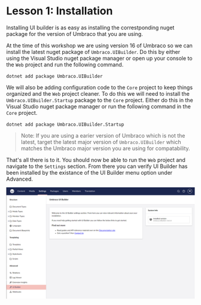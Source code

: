 # Lesson 1: Installation

Installing UI builder is as easy as installing the correstponding nuget package for the version of Umbraco that you are using. 

At the time of this workshop we are using version 16 of Umbraco so we can install the latest nuget package of `Umbraco.UIBuilder`. Do this by either using the Visual Studio nuget package manager or open up your console to the `Web` project and run the following command.

```
dotnet add package Umbraco.UIBuilder
```

We will also be adding configuration code to the `Core` project to keep things organized and the `Web` project cleaner. To do this we will need to install the `Umbraco.UIBuilder.Startup` package to the `Core` project. Either do this in the Visual Studio nuget package manager or run the following command in the `Core` project.

```
dotnet add package Umbraco.UIBuilder.Startup
```

> Note: If you are using a earier version of Umbraco which is not the latest, target the latest major version of `Umbraco.UIBuilder` which matches the Umbraco major version you are using for compatability.

That's all there is to it. You should now be able to run the `Web` project and navigate to the `Settings` section. From there you can verify UI Builder has been installed by the existance of the UI Builder menu option under Advanced.

![UI Builder Settings](assets/lesson1-settings.png)